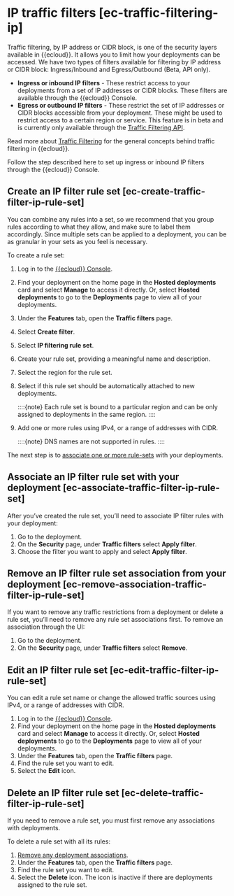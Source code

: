 # IP traffic filters [ec-traffic-filtering-ip]

Traffic filtering, by IP address or CIDR block, is one of the security layers available in {{ecloud}}. It allows you to limit how your deployments can be accessed. We have two types of filters available for filtering by IP address or CIDR block: Ingress/Inbound and Egress/Outbound (Beta, API only).

* **Ingress or inbound IP filters** - These restrict access to your deployments from a set of IP addresses or CIDR blocks. These filters are available through the {{ecloud}} Console.
* **Egress or outbound IP filters** - These restrict the set of IP addresses or CIDR blocks accessible from your deployment. These might be used to restrict access to a certain region or service. This feature is in beta and is currently only available through the [Traffic Filtering API](../../../deploy-manage/security/manage-traffic-filtering-through-api.md).

Read more about [Traffic Filtering](../../../deploy-manage/security/traffic-filtering.md) for the general concepts behind traffic filtering in {{ecloud}}.

Follow the step described here to set up ingress or inbound IP filters through the {{ecloud}} Console.


## Create an IP filter rule set [ec-create-traffic-filter-ip-rule-set] 

You can combine any rules into a set, so we recommend that you group rules according to what they allow, and make sure to label them accordingly. Since multiple sets can be applied to a deployment, you can be as granular in your sets as you feel is necessary.

To create a rule set:

1. Log in to the [{{ecloud}} Console](https://cloud.elastic.co?page=docs&placement=docs-body).
2. Find your deployment on the home page in the **Hosted deployments** card and select **Manage** to access it directly. Or, select **Hosted deployments** to go to the **Deployments** page to view all of your deployments.
3. Under the **Features** tab, open the **Traffic filters** page.
4. Select **Create filter**.
5. Select **IP filtering rule set**.
6. Create your rule set, providing a meaningful name and description.
7. Select the region for the rule set.
8. Select if this rule set should be automatically attached to new deployments.

    ::::{note} 
    Each rule set is bound to a particular region and can be only assigned to deployments in the same region.
    ::::

9. Add one or more rules using IPv4, or a range of addresses with CIDR.

    ::::{note} 
    DNS names are not supported in rules.
    ::::


The next step is to [associate one or more rule-sets](../../../deploy-manage/security/ip-traffic-filtering.md#ec-associate-traffic-filter-ip-rule-set) with your deployments.


## Associate an IP filter rule set with your deployment [ec-associate-traffic-filter-ip-rule-set] 

After you’ve created the rule set, you’ll need to associate IP filter rules with your deployment:

1. Go to the deployment.
2. On the **Security** page, under **Traffic filters** select **Apply filter**.
3. Choose the filter you want to apply and select **Apply filter**.


## Remove an IP filter rule set association from your deployment [ec-remove-association-traffic-filter-ip-rule-set] 

If you want to remove any traffic restrictions from a deployment or delete a rule set, you’ll need to remove any rule set associations first. To remove an association through the UI:

1. Go to the deployment.
2. On the **Security** page, under **Traffic filters** select **Remove**.


## Edit an IP filter rule set [ec-edit-traffic-filter-ip-rule-set] 

You can edit a rule set name or change the allowed traffic sources using IPv4, or a range of addresses with CIDR.

1. Log in to the [{{ecloud}} Console](https://cloud.elastic.co?page=docs&placement=docs-body).
2. Find your deployment on the home page in the **Hosted deployments** card and select **Manage** to access it directly. Or, select **Hosted deployments** to go to the **Deployments** page to view all of your deployments.
3. Under the **Features** tab, open the **Traffic filters** page.
4. Find the rule set you want to edit.
5. Select the **Edit** icon.


## Delete an IP filter rule set [ec-delete-traffic-filter-ip-rule-set] 

If you need to remove a rule set, you must first remove any associations with deployments.

To delete a rule set with all its rules:

1. [Remove any deployment associations](../../../deploy-manage/security/ip-traffic-filtering.md#ec-remove-association-traffic-filter-ip-rule-set).
2. Under the **Features** tab, open the **Traffic filters** page.
3. Find the rule set you want to edit.
4. Select the **Delete** icon. The icon is inactive if there are deployments assigned to the rule set.

